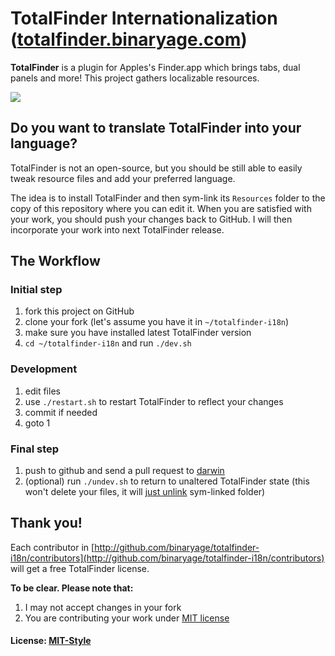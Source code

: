 # TotalFinder Internationalization ([totalfinder.binaryage.com](http://totalfinder.binaryage.com))

**TotalFinder** is a plugin for Apples's Finder.app which brings tabs, dual panels and more! This project gathers localizable resources.

<img src="http://totalfinder.binaryage.com/shared/img/totalfinder-mainshot.png">

## Do you want to translate TotalFinder into your language?

TotalFinder is not an open-source, but you should be still able to easily tweak resource files and add your preferred language.

The idea is to install TotalFinder and then sym-link its `Resources` folder to the copy of this repository where you can edit it.
When you are satisfied with your work, you should push your changes back to GitHub. I will then incorporate your work into next TotalFinder release.

## The Workflow

### Initial step

1. fork this project on GitHub
2. clone your fork (let's assume you have it in `~/totalfinder-i18n`)
3. make sure you have installed latest TotalFinder version
4. `cd ~/totalfinder-i18n` and run `./dev.sh`

### Development

1. edit files
2. use `./restart.sh` to restart TotalFinder to reflect your changes
3. commit if needed
4. goto 1

### Final step

1. push to github and send a pull request to [darwin](http://github.com/darwin)
2. (optional) run `./undev.sh` to return to unaltered TotalFinder state (this won't delete your files, it will [just unlink](totalfinder-i18n/blob/master/undev.sh) sym-linked folder)

## Thank you!

Each contributor in [http://github.com/binaryage/totalfinder-i18n/contributors](http://github.com/binaryage/totalfinder-i18n/contributors) will get a free TotalFinder license.

**To be clear. Please note that:**

1. I may not accept changes in your fork
2. You are contributing your work under [MIT license](totalfinder-i18n/raw/master/license.txt)

#### License: [MIT-Style](totalfinder-i18n/raw/master/license.txt)